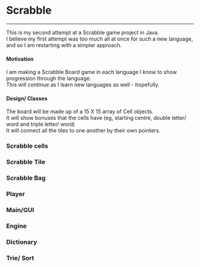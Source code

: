 # Scrabble

---
This is my second attempt at a Scrabble game project in Java.
<br>I believe my first attempt was too much all at once for such a new language, and so I am restarting with a simpler approach.
#### Motivation
I am making a Scrabble Board game in each language I know to show progression through the language.
<br>This will continue as I learn new languages as well - hopefully.
#### Design/ Classes
The board will be made up of a 15 X 15 array of Cell objects.
<br> It will show bonuses that the cells have (eg, starting centre, double letter/ word and triple letter/ word)
<br> It will connect all the tiles to one another by their own pointers.
### Scrabble cells

### Scrabble Tile

### Scrabble Bag

### Player

### Main/GUI

### Engine

### Dictionary

### Trie/ Sort

